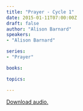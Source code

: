 ```yaml
---
title: "Prayer - Cycle 1"
date: 2015-01-11T07:00:00Z
draft: false
author: "Alison Barnard"
speakers:
- "Alison Barnard"

series:
- "Prayer"

books:

topics:

---
```

[Download audio.](https://s3.amazonaws.com/highway/sermons/2015_01/2015-01-11_Prayer_Cycle1.mp3)
